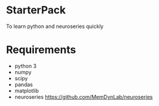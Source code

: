 # StarterPack
To learn python and neuroseries quickly

# Requirements
- python 3
- numpy 
- scipy
- pandas
- matplotlib
- neuroseries https://github.com/MemDynLab/neuroseries

